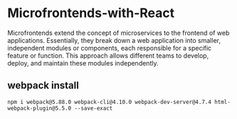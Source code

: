 # Microfrontends-with-React
Microfrontends extend the concept of microservices to the frontend of web applications. Essentially, they break down a web application into smaller, independent modules or components, each responsible for a specific feature or function. This approach allows different teams to develop, deploy, and maintain these modules independently.

## webpack install

```npm i webpack@5.88.0 webpack-cli@4.10.0 webpack-dev-server@4.7.4 html-webpack-plugin@5.5.0 --save-exact```
